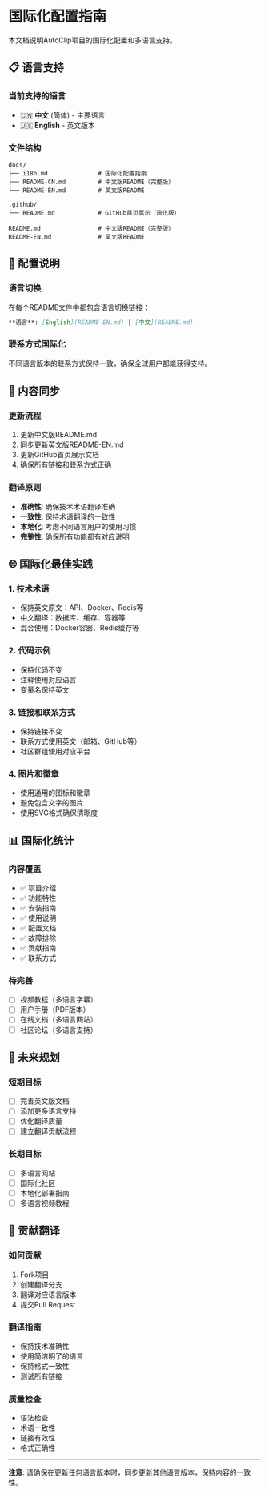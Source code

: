 # 国际化配置指南

本文档说明AutoClip项目的国际化配置和多语言支持。

## 📋 语言支持

### 当前支持的语言
- 🇨🇳 **中文** (简体) - 主要语言
- 🇺🇸 **English** - 英文版本

### 文件结构
```
docs/
├── i18n.md              # 国际化配置指南
├── README-CN.md         # 中文版README（完整版）
└── README-EN.md         # 英文版README

.github/
└── README.md            # GitHub首页展示（简化版）

README.md                # 中文版README（完整版）
README-EN.md             # 英文版README
```

## 🔧 配置说明

### 语言切换
在每个README文件中都包含语言切换链接：
```markdown
**语言**: [English](README-EN.md) | [中文](README.md)
```

### 联系方式国际化
不同语言版本的联系方式保持一致，确保全球用户都能获得支持。

## 📝 内容同步

### 更新流程
1. 更新中文版README.md
2. 同步更新英文版README-EN.md
3. 更新GitHub首页展示文档
4. 确保所有链接和联系方式正确

### 翻译原则
- **准确性**: 确保技术术语翻译准确
- **一致性**: 保持术语翻译的一致性
- **本地化**: 考虑不同语言用户的使用习惯
- **完整性**: 确保所有功能都有对应说明

## 🌐 国际化最佳实践

### 1. 技术术语
- 保持英文原文：API、Docker、Redis等
- 中文翻译：数据库、缓存、容器等
- 混合使用：Docker容器、Redis缓存等

### 2. 代码示例
- 保持代码不变
- 注释使用对应语言
- 变量名保持英文

### 3. 链接和联系方式
- 保持链接不变
- 联系方式使用英文（邮箱、GitHub等）
- 社区群组使用对应平台

### 4. 图片和徽章
- 使用通用的图标和徽章
- 避免包含文字的图片
- 使用SVG格式确保清晰度

## 📊 国际化统计

### 内容覆盖
- ✅ 项目介绍
- ✅ 功能特性
- ✅ 安装指南
- ✅ 使用说明
- ✅ 配置文档
- ✅ 故障排除
- ✅ 贡献指南
- ✅ 联系方式

### 待完善
- [ ] 视频教程（多语言字幕）
- [ ] 用户手册（PDF版本）
- [ ] 在线文档（多语言网站）
- [ ] 社区论坛（多语言支持）

## 🚀 未来规划

### 短期目标
- [ ] 完善英文版文档
- [ ] 添加更多语言支持
- [ ] 优化翻译质量
- [ ] 建立翻译贡献流程

### 长期目标
- [ ] 多语言网站
- [ ] 国际化社区
- [ ] 本地化部署指南
- [ ] 多语言视频教程

## 🤝 贡献翻译

### 如何贡献
1. Fork项目
2. 创建翻译分支
3. 翻译对应语言版本
4. 提交Pull Request

### 翻译指南
- 保持技术准确性
- 使用简洁明了的语言
- 保持格式一致性
- 测试所有链接

### 质量检查
- 语法检查
- 术语一致性
- 链接有效性
- 格式正确性

---

**注意**: 请确保在更新任何语言版本时，同步更新其他语言版本，保持内容的一致性。
